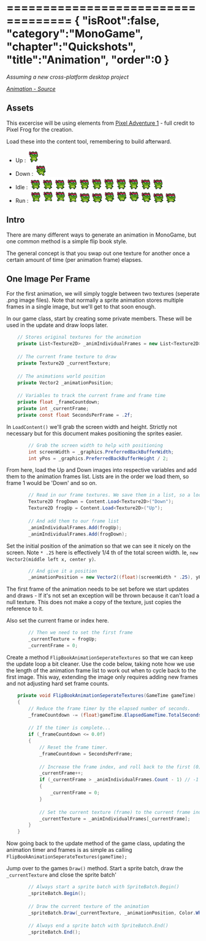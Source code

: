 ===================================
{
    "isRoot":false,
    "category":"MonoGame",
    "chapter":"Quickshots",
    "title":"Animation",
    "order":0
}
===================================

_Assuming a new cross-platform desktop project_

_[Animation - Source](https://github.com/devbitesau/quickshots/blob/main/animation/AnimationGame.cs)_

## Assets

This excercise will be using elements from [Pixel Adventure 1](https://pixelfrog-assets.itch.io/pixel-adventure-1) - full credit to Pixel Frog for the creation.

Load these into the content tool, remembering to build afterward.

- Up : ![up.png](up.png)
- Down : ![down.png](down.png)
- Idle : ![idle.png](idle.png)
- Run : ![run.png](run.png)

## Intro
There are many different ways to generate an animation in MonoGame, but one common method is a simple flip book style.

The general concept is that you swap out one texture for another once a certain amount of time (per animation frame) 
elapses.

## One Image Per Frame

For the first animation, we will simply toggle between two textures (seperate .png image files). Note that normally a
sprite animation stores multiple frames in a single image, but we'll get to that soon enough.

In our game class, start by creating some private members. These will be used in the update and draw loops later.

```csharp
    // Stores original textures for the animation
    private List<Texture2D> _animIndividualFrames = new List<Texture2D>();

    // The current frame texture to draw
    private Texture2D _currentTexture;

    // The animations world position
    private Vector2 _animationPosition;

    // Variables to track the current frame and frame time
    private float _frameCountdown;
    private int _currentFrame;
    private const float SecondsPerFrame = .2f;
```

In `LoadContent()` we'll grab the screen width and height. Strictly not necessary but for this document makes positioning
the sprites easier.

```csharp
        // Grab the screen width to help with positioning
        int screenWidth = _graphics.PreferredBackBufferWidth;
        int yPos = _graphics.PreferredBackBufferHeight / 2;
```

From here, load the Up and Down images into respective variables and add them to the animation frames list. Lists are in 
the order we load them, so frame 1 would be 'Down' and so on.

```csharp
        // Read in our frame textures. We save them in a list, so a local variable is fine.
        Texture2D frogDown = Content.Load<Texture2D>("Down");
        Texture2D frogUp = Content.Load<Texture2D>("Up");

        // And add them to our frame list
        _animIndividualFrames.Add(frogUp);
        _animIndividualFrames.Add(frogDown);
```

Set the initial position of the animation so that we can see it nicely on the screen. Note `* .25` here is effectively 
1/4 th of the total screen width. Ie, `new Vector2(middle left x, center y)`.
```csharp
        // And give it a position
        _animationPosition = new Vector2((float)(screenWidth * .25), yPos);
```

The first frame of the animation needs to be set before we start updates and draws - If it's not set an exception will
be thrown because it can't load a null texture. This does not make a copy of the texture, just copies the reference to it.

Also set the current frame or index here. 
```csharp
        // Then we need to set the first frame
        _currentTexture = frogUp;
        _currentFrame = 0;
```

Create a method `FlipBookAnimationSeperateTextures` so that we can keep the update loop a bit cleaner. Use the code below,
taking note how we use the length of the animation frame list to work out when to cycle back to the first image. This way,
extending the image only requires adding new frames and not adjusting hard set frame counts.
```csharp
    private void FlipBookAnimationSeperateTextures(GameTime gameTime)
    {
        // Reduce the frame timer by the elapsed number of seconds.
        _frameCountdown -= (float)gameTime.ElapsedGameTime.TotalSeconds;

        // If the timer is complete...
        if (_frameCountdown <= 0.0f)
        {
            // Reset the frame timer.
            _frameCountdown = SecondsPerFrame;

            // Increase the frame index, and roll back to the first (0) if we've reached the end.
            _currentFrame++;
            if (_currentFrame > _animIndividualFrames.Count - 1) // -1 is important, we check 0->n-1 instead of 1->n.
            {
                _currentFrame = 0;
            }

            // Set the current texture (frame) to the current frame index.
            _currentTexture = _animIndividualFrames[_currentFrame];
        }
    }
```

Now going back to the update method of the game class, updating the animation timer and frames is as simple as calling
`FlipBookAnimationSeperateTextures(gameTime);`

Jump over to the games `Draw()` method. Start a sprite batch, draw the `_currentTexture` and close the sprite batch'

```csharp
        // Always start a sprite batch with SpriteBatch.Begin()
        _spriteBatch.Begin();

        // Draw the current texture of the animation
        _spriteBatch.Draw(_currentTexture, _animationPosition, Color.White);

        // Always end a sprite batch with SpriteBatch.End()
        _spriteBatch.End();
```